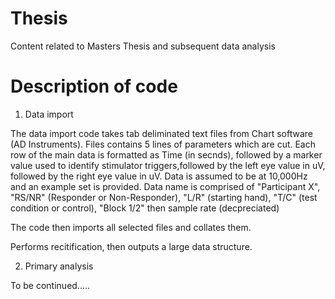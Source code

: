 # Thesis
Content related to Masters Thesis and subsequent data analysis

# Description of code

1. Data import

The data import code takes tab deliminated text files from Chart software (AD Instruments). Files contains 5 lines of parameters which are cut. Each row of the main data is formatted as Time (in secnds), followed by a marker value used to identify stimulator triggers,followed by the left eye value in uV, followed by the right eye value in uV. Data is assumed to be at 10,000Hz and an example set is provided. Data name is comprised of "Participant X", "RS/NR" (Responder or Non-Responder), "L/R" (starting hand), "T/C" (test condition or control), "Block 1/2" then sample rate (decpreciated)

The code then imports all selected files and collates them.

Performs recitification, then outputs a large data structure.

2. Primary analysis



To be continued.....
